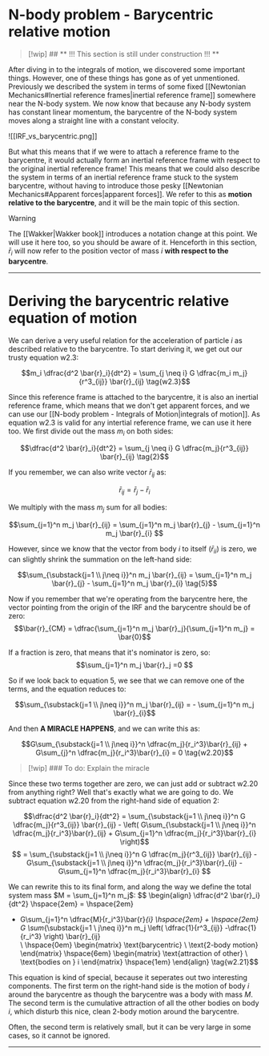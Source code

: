 # N-body problem - Barycentric relative motion

> [!wip] ## ** !!! This section is still under construction !!! **

After diving in to the integrals of motion, we discovered some important things. However, one of these things has gone as of yet unmentioned. Previously we described the system in terms of some fixed [[Newtonian Mechanics#Inertial reference frames|inertial reference frame]] somewhere near the N-body system. We now know that because any N-body system has constant linear momentum, the barycentre of the N-body system moves along a straight line with a constant velocity. 

![[IRF_vs_barycentric.png]]

But what this means that if we were to attach a reference frame to the barycentre, it would actually form an inertial reference frame with respect to the original inertial reference frame! This means that we could also describe the system in terms of an inertial reference frame stuck to the system barycentre, without having to introduce those pesky [[Newtonian Mechanics#Apparent forces|apparent forces]]. We refer to this as **motion relative to the barycentre**, and it will be the main topic of this section.

> [!warning] 
> The [[Wakker|Wakker book]] introduces a notation change at this point. We will use it here too, so you should be aware of it. Henceforth in this section, $\bar{r}_i$ will now refer to the position vector of mass $i$ **with respect to the barycentre**.

___
# Deriving the barycentric relative equation of motion

We can derive a very useful relation for the acceleration of particle $i$ as described relative to the barycentre. To start deriving it, we get out our trusty equation $\text{w2.3}$:

$$m_i \dfrac{d^2 \bar{r}_i}{dt^2} = \sum_{j \neq i} G \dfrac{m_i m_j}{r^3_{ij}} \bar{r}_{ij} \tag{w2.3}$$

Since this reference frame is attached to the barycentre, it is also an inertial reference frame, which means that we don't get apparent forces, and we can use our [[N-body problem - Integrals of Motion|integrals of motion]]. As equation $\text{w2.3}$ is valid for any intertial reference frame, we can use it here too. We first divide out the mass $m_i$ on both sides:

$$\dfrac{d^2 \bar{r}_i}{dt^2} = \sum_{j \neq i} G \dfrac{m_j}{r^3_{ij}} \bar{r}_{ij} \tag{2}$$

If you remember, we can also write vector $\bar{r}_{ij}$ as:

$$\bar{r}_{ij} = \bar{r}_{j} - \bar{r}_{i}$$

We multiply with the mass $m_j$ sum for all bodies:

$$\sum_{j=1}^n m_j \bar{r}_{ij} = \sum_{j=1}^n m_j \bar{r}_{j} - \sum_{j=1}^n m_j \bar{r}_{i} $$

However, since we know that the vector from body $i$ to itself ($\bar{r}_{ii}$) is zero, we can slightly shrink the summation on the left-hand side:

$$\sum_{\substack{j=1 \\ j\neq i}}^n m_j \bar{r}_{ij} = \sum_{j=1}^n m_j \bar{r}_{j} - \sum_{j=1}^n m_j \bar{r}_{i} \tag{5}$$

Now if you remember that we're operating from the barycentre here, the vector pointing from the origin of the IRF and the barycentre should be of zero:
$$\bar{r}_{CM} = \dfrac{\sum_{j=1}^n m_j \bar{r}_j}{\sum_{j=1}^n m_j} = \bar{0}$$

If a fraction is zero, that means that it's nominator is zero, so:
$$\sum_{j=1}^n m_j \bar{r}_j =0 $$

So if we look back to equation $\text{5}$, we see that we can remove one of the terms, and the equation reduces to:

$$\sum_{\substack{j=1 \\ j\neq i}}^n m_j \bar{r}_{ij} = - \sum_{j=1}^n m_j \bar{r}_{i}$$

And then **A MIRACLE HAPPENS**, and we can write this as:

$$G\sum_{\substack{j=1 \\ j\neq i}}^n \dfrac{m_j}{r_i^3}\bar{r}_{ij} + G\sum_{j}^n \dfrac{m_j}{r_i^3}\bar{r}_{i} = 0 \tag{w2.20}$$

> [!wip] ### To do: Explain the miracle


Since these two terms together are zero, we can just add or subtract $\text{w2.20}$ from anything right? Well that's exactly what we are going to do. We subtract equation $\text{w2.20}$ from the right-hand side of equation $\text{2}$:

$$\dfrac{d^2 \bar{r}_i}{dt^2} = \sum_{\substack{j=1 \\ j\neq i}}^n G \dfrac{m_j}{r^3_{ij}} \bar{r}_{ij} - \left( G\sum_{\substack{j=1 \\ j\neq i}}^n \dfrac{m_j}{r_i^3}\bar{r}_{ij} + G\sum_{j=1}^n \dfrac{m_j}{r_i^3}\bar{r}_{i} \right)$$
$$ = \sum_{\substack{j=1 \\ j\neq i}}^n G \dfrac{m_j}{r^3_{ij}} \bar{r}_{ij} -  G\sum_{\substack{j=1 \\ j\neq i}}^n \dfrac{m_j}{r_i^3}\bar{r}_{ij} - G\sum_{j=1}^n \dfrac{m_j}{r_i^3}\bar{r}_{i} $$

We can rewrite this to its final form, and along the way we define the total system mass $M = \sum_{j=1}^n m_j$:
$$
\begin{align}
\dfrac{d^2 \bar{r}_i}{dt^2} \hspace{2em} = \hspace{2em} 
- G\sum_{j=1}^n \dfrac{M}{r_i^3}\bar{r}_{i}
\hspace{2em} + \hspace{2em} 
G \sum_{\substack{j=1 \\ j\neq i}}^n m_j \left( \dfrac{1}{r^3_{ij}} -\dfrac{1}{r_i^3} \right) \bar{r}_{ij}  
\\
\hspace{0em} 
\begin{matrix} \text{barycentric} \\ \text{2-body motion} \end{matrix}
\hspace{6em} 
\begin{matrix} \text{attraction of other} \\ \text{bodies on } i \end{matrix}
\hspace{1em} 
\end{align}
\tag{w2.21}$$

This equation is kind of special, because it seperates out two interesting components. The first term on the right-hand side is the motion of body $i$ around the barycentre as though the barycentre was a body with mass $M$. The second term is the cumulative attraction of all the other bodies on body $i$, which disturb this nice, clean 2-body motion around the barycentre. 

Often, the second term is relatively small, but it can be very large in some cases, so it cannot be ignored.
___